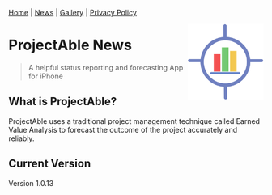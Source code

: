 [Home](index) <a name="Index"></a> | [News](News) <a name="News"></a> | [Gallery](gallery) <a name="Gallery"></a> | [Privacy Policy](PrivacyPolicy) <a name="Privacy Policy"></a>

<img style="float: right;" src="img/1024.png" height="150px" width="150px">

# ProjectAble News<a name="top"></a>

> A helpful status reporting and forecasting App for iPhone



## What is ProjectAble? <a name="introduction"></a>
ProjectAble uses a traditional project management technique called Earned Value Analysis to forecast the outcome of the project accurately and reliably.

## Current Version
Version 1.0.13 
